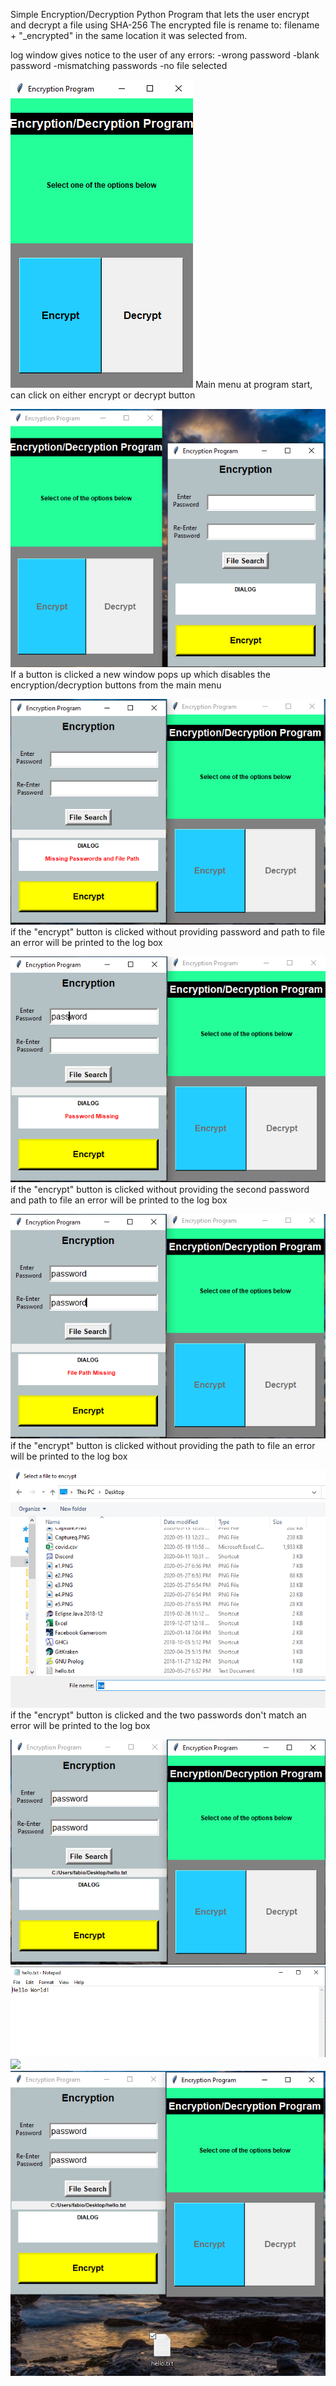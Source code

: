 Simple Encryption/Decryption Python Program that lets the user encrypt and decrypt a file using SHA-256
The encrypted file is rename to: filename + "_encrypted" in the same location it was selected from.

log window gives notice to the user of any errors:
-wrong password
-blank password
-mismatching passwords
-no file selected

![](img/e1.PNG)
Main menu at program start, can click on either encrypt or decrypt button


![](img/e2.PNG)
If a button is clicked a new window pops up which disables the encryption/decryption buttons from the main menu


![](img/e3.PNG)
if the "encrypt" button is clicked without providing password and path to file an error will be printed to the log box


![](img/e4.PNG)
if the "encrypt" button is clicked without providing the second password and path to file an error will be printed to the log box


![](img/e5.PNG)
if the "encrypt" button is clicked without providing the path to file an error will be printed to the log box


![](img/e6.PNG)
if the "encrypt" button is clicked and the two passwords don't match an error will be printed to the log box


![](img/e7.PNG)
![](img/e8.PNG)
![](img/e9.PNG)
![](img/e10.PNG)
